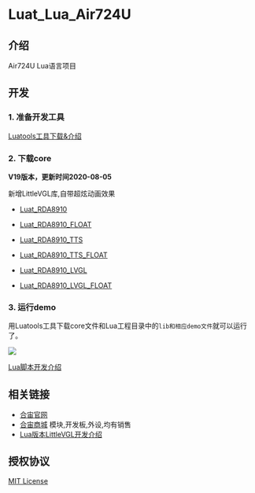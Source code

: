 # Luat_Lua_Air724U

## 介绍

Air724U Lua语言项目

## 开发

### 1. 准备开发工具

[Luatools工具下载&介绍](https://wiki.openluat.com/doc/tools/)

### 2. 下载core

**V19版本，更新时间2020-08-05**

新增LittleVGL库,自带超炫动画效果

* [Luat_RDA8910](http://openluat-erp.oss-cn-hangzhou.aliyuncs.com/erp_site_file/product_file/sw_file_20200803200044_Luat_V0019_RDA8910.zip)

* [Luat_RDA8910_FLOAT](http://openluat-erp.oss-cn-hangzhou.aliyuncs.com/erp_site_file/product_file/sw_file_20200803200230_Luat_V0019_RDA8910_FLOAT.zip)
* [Luat_RDA8910_TTS](http://openluat-erp.oss-cn-hangzhou.aliyuncs.com/erp_site_file/product_file/sw_file_20200803200816_Luat_V0019_RDA8910_TTS.zip)
* [Luat_RDA8910_TTS_FLOAT](http://openluat-erp.oss-cn-hangzhou.aliyuncs.com/erp_site_file/product_file/sw_file_20200803200949_Luat_V0019_RDA8910_TTS_FLOAT.zip)
* [Luat_RDA8910_LVGL](http://openluat-erp.oss-cn-hangzhou.aliyuncs.com/erp_site_file/product_file/sw_file_20200805140018_Luat_V0019_RDA8910_LVGL.zip)
* [Luat_RDA8910_LVGL_FLOAT](http://openluat-erp.oss-cn-hangzhou.aliyuncs.com/erp_site_file/product_file/sw_file_20200805135752_Luat_V0019_RDA8910_LVGL_FLOAT.zip)

### 3. 运行demo

用Luatools工具下载core文件和Lua工程目录中的`lib和相应demo文件`就可以运行了。

![](http://openluat-luatcommunity.oss-cn-hangzhou.aliyuncs.com/images/20200807131012759_lvgl.gif)

[Lua脚本开发介绍](https://wiki.openluat.com/doc/luatGuide/#lua)

## 相关链接

* [合宙官网](http://www.openluat.com)
* [合宙商城](http://m.openluat.com) 模块,开发板,外设,均有销售
* [Lua版本LittleVGL开发介绍](http://doc.openluat.com/article/1246/0)

## 授权协议

[MIT License](LICENSE)
